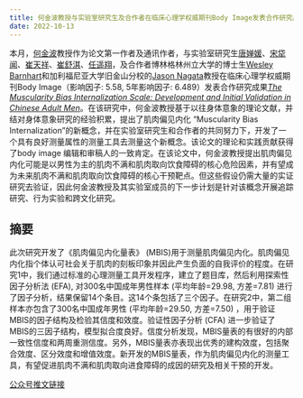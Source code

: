 ```yaml
---
title: 何金波教授与实验室研究生及合作者在临床心理学权威期刊Body Image发表合作研究成果
date: 2022-10-13
---
```



<!--more-->

本月，[何金波](https://sci-cream.netlify.app/author/he-jinbo/)教授作为论文第一作者及通讯作者，与实验室研究生[唐婵媛](https://sci-cream.netlify.app/author/tang-chanyuan/)、[宋牮闻](https://sci-cream.netlify.app/author/song-jianwen/)、[崔天祥](https://sci-cream.netlify.app/author/cui-tianxiang/)、[崔舒淇](https://sci-cream.netlify.app/author/cui-shuqi/)、[任遥翔](https://sci-cream.netlify.app/author/ren-yaoxiang/)，及合作者博林格林州立大学的博士生[Wesley Barnhart](https://scholar.google.com/citations?user=KHqq5-UAAAAJ&hl=en)和加利福尼亚大学旧金山分校的[Jason Nagata](https://scholar.google.com/citations?user=9G08GIoAAAAJ&hl=en)教授在临床心理学权威期刊Body Image（影响因子: 5.58, 5年影响因子: 6.489）发表合作研究成果[*The Muscularity Bias Internalization Scale: Development and Initial Validation in Chinese Adult Men*](https://doi.org/10.1016/j.bodyim.2022.09.013)。在该研究中，何金波教授基于以往身体意象的理论文献，并结对身体意象研究的经验积累，提出了肌肉偏见内化 “Muscularity Bias Internalization”的新概念，并在实验室研究生和合作者的共同努力下，开发了一个具有良好测量属性的测量工具去测量这个新概念。该论文的理论和实践贡献获得了body image 编辑和审稿人的一致肯定。在该论文中，何金波教授提出肌肉偏见内化可能是以男性为主的肌肉不满和肌肉取向饮食障碍的核心危险因素，并有望成为未来肌肉不满和肌肉取向饮食障碍的核心干预靶点。但这些假设仍需大量的实证研究去验证，因此何金波教授及其实验室成员的下一步计划是针对该概念开展追踪研究、行为实验和跨文化研究。

## 摘要

此次研究开发了《肌肉偏见内化量表》 (MBIS)用于测量肌肉偏见内化。肌肉偏见内化指个体认可社会关于肌肉的刻板印象并因此产生负面的自我评价的程度。在研究1中，我们通过标准的心理测量工具开发程序，建立了题目库，然后利用探索性因子分析法 (EFA), 对300名中国成年男性样本 (平均年龄=29.98, 方差=7.81) 进行了因子分析，结果保留14个条目。这14个条包括了三个因子。在研究2中，第二组样本亦包含了300名中国成年男性 (平均年龄=29.50, 方差=7.50) ，用于验证MBIS的因子结构及检验其信度和效度。验证性因子分析 (CFA) 进一步验证了MBIS的三因子结构，模型拟合度良好。信度分析发现，MBIS量表的有很好的内部一致性信度和两周重测信度。另外，MBIS量表亦表现出优秀的建构效度，包括聚合效度、区分效度和增值效度。新开发的MBIS量表，作为肌肉偏见内化的测量工具，有望促进肌肉不满和肌肉取向进食障碍的成因的研究及相关干预的开发。

[公众号推文链接](https://mp.weixin.qq.com/s/vc-ODk640E-mdWv97Lwn7Q)
